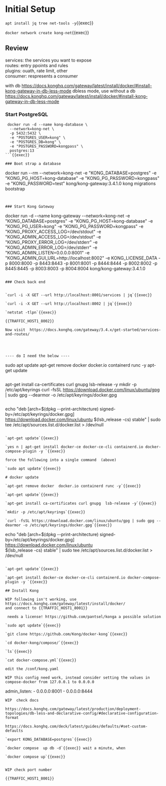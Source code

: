 # Initial Setup

`apt install jq tree net-tools -y`{{exec}}


`docker network create kong-net`{{exec}}


## Review

services:   the services you want to expose   
routes:  entry ppoints and rules   
plugins: ouath, rate limit, other   
consumer: respresents a consumer   

with db https://docs.konghq.com/gateway/latest/install/docker/#install-kong-gateway-in-db-less-mode
dbless mode, use without a db  https://docs.konghq.com/gateway/latest/install/docker/#install-kong-gateway-in-db-less-mode

### Start PostgreSQL

```
 docker run -d --name kong-database \
  --network=kong-net \
  -p 5432:5432 \
  -e "POSTGRES_USER=kong" \
  -e "POSTGRES_DB=kong" \
  -e "POSTGRES_PASSWORD=kongpass" \
  postgres:13
```{{exec}}

### Boot strap a database
```
docker run --rm --network=kong-net  -e "KONG_DATABASE=postgres"  -e "KONG_PG_HOST=kong-database"  -e "KONG_PG_PASSWORD=kongpass"  -e "KONG_PASSWORD=test" kong/kong-gateway:3.4.1.0 kong migrations bootstrap
```{{exec}}
    

### Start Kong Gateway    
```
docker run -d --name kong-gateway  --network=kong-net  -e "KONG_DATABASE=postgres"  -e "KONG_PG_HOST=kong-database"  -e "KONG_PG_USER=kong"  -e "KONG_PG_PASSWORD=kongpass"  -e "KONG_PROXY_ACCESS_LOG=/dev/stdout"  -e "KONG_ADMIN_ACCESS_LOG=/dev/stdout"  -e "KONG_PROXY_ERROR_LOG=/dev/stderr"  -e "KONG_ADMIN_ERROR_LOG=/dev/stderr"  -e "KONG_ADMIN_LISTEN=0.0.0.0:8001"  -e "KONG_ADMIN_GUI_URL=http://localhost:8002"  -e KONG_LICENSE_DATA  -p 8000:8000  -p 8443:8443  -p 8001:8001  -p 8444:8444  -p 8002:8002  -p 8445:8445  -p 8003:8003  -p 8004:8004  kong/kong-gateway:3.4.1.0
```{{exec}}
    
### Check back end    


`curl -i -X GET --url http://localhost:8001/services | jq`{{exec}}
  
`curl -i -X GET --url http://localhost:8002 | jq`{{exec}}

`netstat -tlpn`{{exec}}

{{TRAFFIC_HOST1_8002}}

Now visit  https://docs.konghq.com/gateway/3.4.x/get-started/services-and-routes/




---- do I need the below ----

```
sudo apt update
apt-get remove docker  docker.io containerd runc -y
apt-get update
```{{exec}}

```
apt-get install ca-certificates curl gnupg  lsb-release -y
mkdir -p /etc/apt/keyrings
curl -fsSL https://download.docker.com/linux/ubuntu/gpg | sudo gpg --dearmor -o /etc/apt/keyrings/docker.gpg
```{{exec}}

```
echo   "deb [arch=$(dpkg --print-architecture) signed-by=/etc/apt/keyrings/docker.gpg] https://download.docker.com/linux/ubuntu $(lsb_release -cs) stable" | sudo tee /etc/apt/sources.list.d/docker.list > /dev/null
```{{exec}}   

`apt-get update`{{exec}}   

`yes n | apt-get install docker-ce docker-ce-cli containerd.io docker-compose-plugin -y `{{exec}}  

force the following into a single command  (above)

`sudo apt update`{{exec}}

# docker update

`apt-get remove docker  docker.io containerd runc -y`{{exec}}   

`apt-get update`{{exec}}   

`apt-get install ca-certificates curl gnupg  lsb-release -y`{{exec}}   

`mkdir -p /etc/apt/keyrings`{{exec}}   

`curl -fsSL https://download.docker.com/linux/ubuntu/gpg | sudo gpg --dearmor -o /etc/apt/keyrings/docker.gpg`{{exec}}   

```
echo   "deb [arch=$(dpkg --print-architecture) signed-by=/etc/apt/keyrings/docker.gpg] https://download.docker.com/linux/ubuntu \
  $(lsb_release -cs) stable" | sudo tee /etc/apt/sources.list.d/docker.list > /dev/null
```{{exec}}   

`apt-get update`{{exec}}   

`apt-get install docker-ce docker-ce-cli containerd.io docker-compose-plugin -y `{{exec}}   

## Install Kong

WIP following isn't working, use https://docs.konghq.com/gateway/latest/install/docker/
and connect to {{TRAFFIC_HOST1_8001}}
 
 needs a license! https://github.com/pantsel/konga a possible solution

`sudo apt update`{{exec}}

`git clone https://github.com/Kong/docker-kong`{{exec}}

`cd docker-kong/compose/`{{exec}}

`ls`{{exec}}

`cat docker-compose.yml`{{exec}}

edit the /conf/kong.yaml

WIP this config need work, instead consider setting the values in compose-docker from 127.0.0.1 to 0.0.0.0

```
admin_listen:
     - 0.0.0.0:8001
     - 0.0.0.0:8444
```
WIP  check docs

https://docs.konghq.com/gateway/latest/production/deployment-topologies/db-less-and-declarative-config/#declarative-configuration-format

https://docs.konghq.com/deck/latest/guides/defaults/#set-custom-defaults

`export KONG_DATABASE=postgres`{{exec}}

`docker compose  up db -d`{{exec}} wait a minute, when

`docker compose up`{{exec}}


WIP check port number

{{TRAFFIC_HOST1_8001}}




